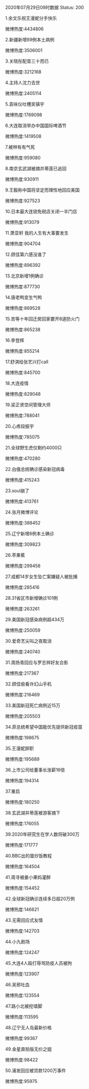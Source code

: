 2020年07月29日09时数据
Status: 200

1.余文乐祝王漫妮分手快乐

微博热度:4434806

2.新疆新增89例本土病例

微博热度:3506001

3.关晓彤配音三十而已

微博热度:3212168

4.主持人沈力去世

微博热度:2405114

5.袁咏仪吐槽吴镇宇

微博热度:1769098

6.大连取消举办中国国际啤酒节

微博热度:1419508

7.被林有有气死

微博热度:959080

8.南京玄武湖被摘并蒂莲已追回

微博热度:930911

9.王毅称中国将坚定而理性地回应美国

微博热度:927523

10.日本最大连锁免税店关闭一半门店

微博热度:913079

11.萧亚轩 我的人生有大事要发生

微博热度:904704

12.顾佳第六感没谁了

微博热度:896392

13.北京新增1例确诊

微博热度:877730

14.唐老鸭变生气鸭

微博热度:869528

15.苦等十年回迁房回家要开8道防火门

微博热度:865238

16.李登辉

微博热度:855214

17.舒淇给张艺兴打call

微博热度:845700

18.大连疫情

微博热度:829048

19.梁正贤空间管理大师

微博热度:788041

20.心疼段振宇

微博热度:785075

21.全球野生虎仅剩约4000只

微博热度:470280

22.白俄总统确诊感染新冠病毒

微博热度:415243

23.soul崩了

微博热度:413761

24.张月微博评论

微博热度:388452

25.辽宁新增8例本土确诊

微博热度:309823

26.苹果蕉

微博热度:299458

27.成都14岁女生坠亡案嫌疑人被批捕

微博热度:285416

28.31省区市新增确诊101例

微博热度:263261

29.美国新冠感染病例超434万

微博热度:250059

30.爱奇艺尖叫之夜取消

微博热度:240740

31.周扬青回应与罗志祥好友合影

微博热度:217367

32.顾佳偷看许幻山手机

微博热度:216469

33.美国新冠死亡病例近15万

微博热度:205503

34.菲总统希望中国能优先提供新冠疫苗

微博热度:198675

35.王漫妮辞职

微博热度:195689

36.上市公司给董事长涨薪16倍

微博热度:194314

37.重启

微博热度:180250

38.玄武湖并蒂莲被游客摘下

微博热度:176055

39.2020年研究生在学人数将破300万

微博热度:171777

40.BBC出的蛋炒饭教程

微博热度:164504

41.周寻被姜小果妈灌醉

微博热度:154452

42.全球新冠确诊连续多日超20万例

微博热度:146621

43.无需回应式友情

微博热度:142703

44.小九剧场

微博热度:124247

45.大连4人殴打辱骂防疫人员被拘

微博热度:123907

46.吴邪吐血

微博热度:123554

47.路小北被挖墙脚

微博热度:113595

48.辽宁无人岛最新价格

微博热度:99367

49.金星直拍版无价之姐

微博热度:98422

50.浦发回应被贷款1200万事件

微博热度:95975

